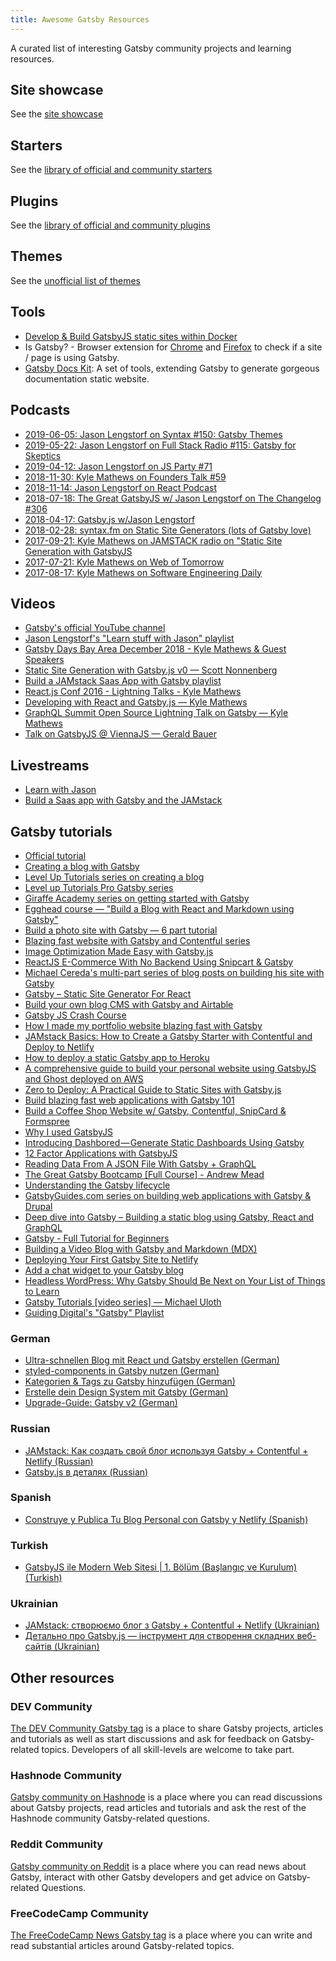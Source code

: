 ```yaml
---
title: Awesome Gatsby Resources
---
```


A curated list of interesting Gatsby community projects and learning resources.

## Site showcase

See the [site showcase](/showcase/)

## Starters

See the [library of official and community starters](/starters/)

## Plugins

See the [library of official and community plugins](/plugins/)

## Themes

See the [unofficial list of themes](https://gatsbytemplates.io/)

## Tools

- [Develop & Build GatsbyJS static sites within Docker](https://github.com/aripalo/gatsby-docker/)
- Is Gatsby? - Browser extension for [Chrome](https://chrome.google.com/webstore/detail/is-gatsby/jgaejkhmgkpagdmapahohjennkhbpgfj) and [Firefox](https://addons.mozilla.org/en-US/firefox/addon/is-gatsby/) to check if a site / page is using Gatsby.
- [Gatsby Docs Kit](https://github.com/brainhubeu/gatsby-docs-kit): A set of tools, extending Gatsby to generate gorgeous documentation static website.

## Podcasts

- [2019-06-05: Jason Lengstorf on Syntax #150: Gatsby Themes](https://syntax.fm/show/150/gatsby-themes)
- [2019-05-22: Jason Lengstorf on Full Stack Radio #115: Gatsby for Skeptics](http://www.fullstackradio.com/115)
- [2019-04-12: Jason Lengstorf on JS Party #71](https://changelog.com/jsparty/71)
- [2018-11-30: Kyle Mathews on Founders Talk #59](https://changelog.com/founderstalk/59)
- [2018-11-14: Jason Lengstorf on React Podcast](https://reactpodcast.simplecast.fm/28)
- [2018-07-18: The Great GatsbyJS w/ Jason Lengstorf on The Changelog #306](https://changelog.com/podcast/306)
- [2018-04-17: Gatsby.js w/Jason Lengstorf](https://spec.fm/podcasts/toolsday/134337)
- [2018-02-28: syntax.fm on Static Site Generators (lots of Gatsby love)](https://syntax.fm/show/034/why-static-site-generators-are-awesome)
- [2017-09-21: Kyle Mathews on JAMSTACK radio on "Static Site Generation with GatsbyJS](https://www.heavybit.com/library/podcasts/jamstack-radio/ep-22-static-site-generation-with-gatsbyjs/)
- [2017-07-21: Kyle Mathews on Web of Tomorrow](https://www.orbit.fm/weboftomorrow/39/)
- [2017-08-17: Kyle Mathews on Software Engineering Daily](https://softwareengineeringdaily.com/2017/08/17/gatsbyjs-with-kyle-mathews/)

## Videos

- [Gatsby's official YouTube channel](https://www.youtube.com/channel/UCjnp770qk7ujOq8Q9wiC82w)
- [Jason Lengstorf's "Learn stuff with Jason" playlist](https://www.youtube.com/playlist?list=PLz8Iz-Fnk_eTpvd49Sa77NiF8Uqq5Iykx)
- [Gatsby Days Bay Area December 2018 - Kyle Mathews & Guest Speakers](https://www.youtube.com/playlist?list=PLCU2qJekvcN1wzgVKymbjbGtZ3VgAWOdj)
- [Static Site Generation with Gatsby.js v0 — Scott Nonnenberg](https://blog.scottnonnenberg.com/static-site-generation-with-gatsby-js/)
- [Build a JAMstack Saas App with Gatsby playlist](https://www.youtube.com/playlist?list=PL8KiuH6vpACWZ7989jU1Puil5P2_m2O8e)
- [React.js Conf 2016 - Lightning Talks - Kyle Mathews](https://www.youtube.com/watch?v=RFkNRKL6ZoE)
- [Developing with React and Gatsby.js — Kyle Mathews](https://www.youtube.com/watch?v=G4LVKJOOj7o)
- [GraphQL Summit Open Source Lightning Talk on Gatsby — Kyle Mathews](https://youtu.be/y588qNiCZZo)
- [Talk on GatsbyJS @ ViennaJS — Gerald Bauer](https://www.youtube.com/watch?v=f0O1nCgqA3E&feature=youtu.be&a)

## Livestreams

- [Learn with Jason](https://www.youtube.com/playlist?list=PLCU2qJekvcN0RuMHCnjMYAKlpSKQ_e1hO)
- [Build a Saas app with Gatsby and the JAMstack](https://www.youtube.com/playlist?list=PL8KiuH6vpACWZ7989jU1Puil5P2_m2O8e)

## Gatsby tutorials

- [Official tutorial](/tutorial/)
- [Creating a blog with Gatsby](/blog/2017-07-19-creating-a-blog-with-gatsby/)
- [Level Up Tutorials series on creating a blog](https://www.youtube.com/watch?v=b2H7fWhQcdE&list=PLLnpHn493BHHfoINKLELxDch3uJlSapxg)
- [Level up Tutorials Pro Gatsby series](https://www.leveluptutorials.com/store/products/tutorials/lut-dd020)
- [Giraffe Academy series on getting started with Gatsby](https://www.youtube.com/playlist?list=PLLAZ4kZ9dFpMXuwazIt4mWtTuqOHdjRlk)
- [Egghead course — "Build a Blog with React and Markdown using Gatsby"](https://egghead.io/courses/build-a-blog-with-react-and-markdown-using-gatsby)
- [Build a photo site with Gatsby — 6 part tutorial](https://jeremey.blog/gatsby-photo/)
- [Blazing fast website with Gatsby and Contentful series](https://www.youtube.com/watch?v=Ek4o40w1tH4&list=PL8KiuH6vpACV-F7jXribe4YveGBhBeG9A)
- [Image Optimization Made Easy with Gatsby.js](https://medium.com/@kyle.robert.gill/ridiculously-easy-image-optimization-with-gatsby-js-59d48e15db6e)
- [ReactJS E-Commerce With No Backend Using Snipcart & Gatsby](https://snipcart.com/blog/snipcart-reactjs-static-ecommerce-gatsby)
- [Michael Cereda's multi-part series of blog posts on building his site with Gatsby](https://medium.com/@michaelcereda/creating-an-isomorphic-universal-website-with-react-part-1-a905350acba8#.akoo25l6j)
- [Gatsby – Static Site Generator For React](https://codingthesmartway.com/gatsby-static-site-generater-for-react-introduction/)
- [Build your own blog CMS with Gatsby and Airtable](https://blog.airtable.com/build-your-own-custom-blog-cms-with-airtable-and-gatsbyjs/)
- [Gatsby JS Crash Course](https://www.youtube.com/watch?v=6YhqQ2ZW1sc)
- [How I made my portfolio website blazing fast with Gatsby](https://medium.freecodecamp.org/how-i-made-my-portfolio-website-blazing-fast-with-gatsby-82ccddc2f671)
- [JAMstack Basics: How to Create a Gatsby Starter with Contentful and Deploy to Netlify](https://itnext.io/jamstack-basics-how-to-create-a-gatsby-starter-with-contentful-and-deploy-to-netlify-846354cc74bc)
- [How to deploy a static Gatsby app to Heroku](https://medium.freecodecamp.org/how-to-deploy-a-static-gatsby-app-to-heroku-3362e3ecda0f)
- [A comprehensive guide to build your personal website using GatsbyJS and Ghost deployed on AWS](https://nishantdania.com/blog/guide-to-setup-ghost-gatsby-website)
- [Zero to Deploy: A Practical Guide to Static Sites with Gatsby.js](https://scotch.io/tutorials/zero-to-deploy-a-practical-guide-to-static-sites-with-gatsbyjs)
- [Build blazing fast web applications with Gatsby 101](https://gatsbyguides.com/)
- [Build a Coffee Shop Website w/ Gatsby, Contentful, SnipCard & Formspree](https://www.youtube.com/watch?v=oAVhEPey_qA)
- [Why I used GatsbyJS](https://medium.com/@jameshunt.co/why-i-used-gatsbyjs-70bbb0f5c4a7)
- [Introducing Dashbored — Generate Static Dashboards Using Gatsby](https://medium.com/planes-agency/introducing-dashbored-62550a028fcc)
- [12 Factor Applications with GatsbyJS](https://medium.com/@wonderboymusic/12-factor-applications-with-gatsbyjs-ef8a2b1f883a)
- [Reading Data From A JSON File With Gatsby + GraphQL](https://itnext.io/reading-data-from-a-json-file-with-gatsby-graphql-572b18ab98a)
- [The Great Gatsby Bootcamp \[Full Course\] - Andrew Mead](https://www.youtube.com/watch?v=8t0vNu2fCCM)
- [Understanding the Gatsby lifecycle](https://medium.com/narative/understanding-gatsbys-lifecycle-31c473ba2f2d)
- [GatsbyGuides.com series on building web applications with Gatsby & Drupal](https://gatsbyguides.com/)
- [Deep dive into Gatsby – Building a static blog using Gatsby, React and GraphQL](https://zocada.com/deep-dive-gatsby-building-a-simple-static-blog-using-gatsby-react-and-graphql/)
- [Gatsby - Full Tutorial for Beginners](https://www.youtube.com/watch?v=mHFAM0CXviE)
- [Building a Video Blog with Gatsby and Markdown (MDX)](https://scotch.io/tutorials/building-a-video-blog-with-gatsby-and-markdown-mdx)
- [Deploying Your First Gatsby Site to Netlify](https://scotch.io/tutorials/deploying-your-first-gatsby-site-to-netlify)
- [Add a chat widget to your Gatsby blog](https://pusher.com/tutorials/chat-gatsby/)
- [Headless WordPress: Why Gatsby Should Be Next on Your List of Things to Learn](https://deliciousbrains.com/gatsby-headless-wordpress/)
- [Gatsby Tutorials \[video series\] — Michael Uloth](https://www.youtube.com/watch?v=jAa1wh5ATm0&list=PLHBEcHVSROXQQhXpNhmiVKKcw72Cc0V-U)
- [Guiding Digital's "Gatsby" Playlist](https://www.youtube.com/playlist?list=PLlKF6nzQe39fzz4MHc19l8-PtSqyseqok)

### German

- [Ultra-schnellen Blog mit React und Gatsby erstellen (German)](https://www.lekoarts.de/blog/ultra-schnellen-blog-mit-react-und-gatsby-erstellen)
- [styled-components in Gatsby nutzen (German)](https://www.lekoarts.de/blog/styled-components-in-gatsby-nutzen)
- [Kategorien & Tags zu Gatsby hinzufügen (German)](https://www.lekoarts.de/blog/kategorien-tags-zu-gatsby-hinzufugen/)
- [Erstelle dein Design System mit Gatsby (German)](https://www.lekoarts.de/blog/erstelle-dein-design-system-mit-gatsby/)
- [Upgrade-Guide: Gatsby v2 (German)](https://www.lekoarts.de/blog/upgrade-guide-gatsby-v-2/)

### Russian

- [JAMstack: Как создать свой блог используя Gatsby + Contentful + Netlify (Russian)](https://habr.com/ru/post/439232/)
- [Gatsby.js в деталях (Russian)](https://habr.com/ru/post/442298/)

### Spanish

- [Construye y Publica Tu Blog Personal con Gatsby y Netlify (Spanish)](https://medium.com/@n370/construye-y-publica-tu-blog-personal-con-gatsby-y-netlify-parte-1-89804ba63625)

### Turkish

- [GatsbyJS ile Modern Web Sitesi | 1. Bölüm (Başlangıç ve Kurulum) (Turkish)](https://medium.com/@raufsamestone/reactjs-ve-gatsbyjs-ile-modern-web-sitesi-1-b%C3%B6l%C3%BCm-ba%C5%9Flang%C4%B1%C3%A7-ve-kurulum-27437d6aaf54)

### Ukrainian

- [JAMstack: створюємо блог з Gatsby + Contentful + Netlify (Ukrainian)](https://dou.ua/lenta/articles/creating-blog-with-jamstack/)
- [Детально про Gatsby.js — інструмент для створення складних веб-сайтів (Ukrainian)](https://dou.ua/lenta/articles/gatsbyjs-guide/)

## Other resources

### DEV Community

[The DEV Community Gatsby tag](https://dev.to/t/gatsbyjs) is a place to share Gatsby projects, articles and tutorials as well as start discussions and ask for feedback on Gatsby-related topics. Developers of all skill-levels are welcome to take part.

### Hashnode Community

[Gatsby community on Hashnode](https://hashnode.com/n/gatsby) is a place where you can read discussions about Gatsby projects, read articles and tutorials and ask the rest of the Hashnode community Gatsby-related questions.

### Reddit Community

[Gatsby community on Reddit](https://www.reddit.com/r/gatsbyjs) is a place where you can read news about Gatsby, interact with other Gatsby developers and get advice on Gatsby-related Questions.

### FreeCodeCamp Community

[The FreeCodeCamp News Gatsby tag](https://www.freecodecamp.org/news/tag/gatsby/) is a place where you can write and read substantial articles around Gatsby-related topics.
